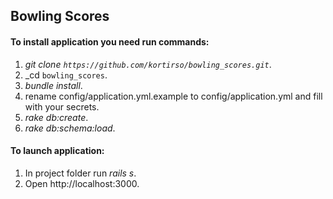## Bowling Scores

#### To install application you need run commands:

1. _git clone `https://github.com/kortirso/bowling_scores.git`_.
2. _cd `bowling_scores`.
3. _bundle install_.
4. rename config/application.yml.example to config/application.yml and fill with your secrets.
5. _rake db:create_.
6. _rake db:schema:load_.

#### To launch application:

1. In project folder run _rails s_.
2. Open http://localhost:3000.
